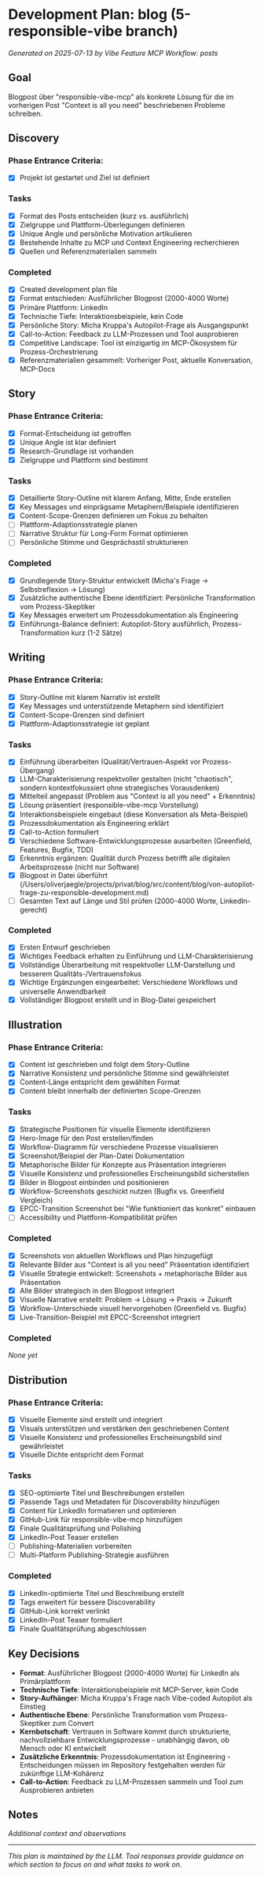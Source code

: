 # Development Plan: blog (5-responsible-vibe branch)

*Generated on 2025-07-13 by Vibe Feature MCP*
*Workflow: posts*

## Goal
Blogpost über "responsible-vibe-mcp" als konkrete Lösung für die im vorherigen Post "Context is all you need" beschriebenen Probleme schreiben.

## Discovery

### Phase Entrance Criteria:
- [x] Projekt ist gestartet und Ziel ist definiert

### Tasks
- [x] Format des Posts entscheiden (kurz vs. ausführlich)
- [x] Zielgruppe und Plattform-Überlegungen definieren
- [x] Unique Angle und persönliche Motivation artikulieren
- [x] Bestehende Inhalte zu MCP und Context Engineering recherchieren
- [x] Quellen und Referenzmaterialien sammeln

### Completed
- [x] Created development plan file
- [x] Format entschieden: Ausführlicher Blogpost (2000-4000 Worte)
- [x] Primäre Plattform: LinkedIn
- [x] Technische Tiefe: Interaktionsbeispiele, kein Code
- [x] Persönliche Story: Micha Kruppa's Autopilot-Frage als Ausgangspunkt
- [x] Call-to-Action: Feedback zu LLM-Prozessen und Tool ausprobieren
- [x] Competitive Landscape: Tool ist einzigartig im MCP-Ökosystem für Prozess-Orchestrierung
- [x] Referenzmaterialien gesammelt: Vorheriger Post, aktuelle Konversation, MCP-Docs

## Story

### Phase Entrance Criteria:
- [x] Format-Entscheidung ist getroffen
- [x] Unique Angle ist klar definiert
- [x] Research-Grundlage ist vorhanden
- [x] Zielgruppe und Plattform sind bestimmt

### Tasks
- [x] Detaillierte Story-Outline mit klarem Anfang, Mitte, Ende erstellen
- [x] Key Messages und einprägsame Metaphern/Beispiele identifizieren
- [x] Content-Scope-Grenzen definieren um Fokus zu behalten
- [ ] Plattform-Adaptionsstrategie planen
- [ ] Narrative Struktur für Long-Form Format optimieren
- [ ] Persönliche Stimme und Gesprächsstil strukturieren

### Completed
- [x] Grundlegende Story-Struktur entwickelt (Micha's Frage → Selbstreflexion → Lösung)
- [x] Zusätzliche authentische Ebene identifiziert: Persönliche Transformation vom Prozess-Skeptiker
- [x] Key Messages erweitert um Prozessdokumentation als Engineering
- [x] Einführungs-Balance definiert: Autopilot-Story ausführlich, Prozess-Transformation kurz (1-2 Sätze)

## Writing

### Phase Entrance Criteria:
- [x] Story-Outline mit klarem Narrativ ist erstellt
- [x] Key Messages und unterstützende Metaphern sind identifiziert
- [x] Content-Scope-Grenzen sind definiert
- [x] Plattform-Adaptionsstrategie ist geplant

### Tasks
- [x] Einführung überarbeiten (Qualität/Vertrauen-Aspekt vor Prozess-Übergang)
- [x] LLM-Charakterisierung respektvoller gestalten (nicht "chaotisch", sondern kontextfokussiert ohne strategisches Vorausdenken)
- [x] Mittelteil angepasst (Problem aus "Context is all you need" + Erkenntnis)
- [x] Lösung präsentiert (responsible-vibe-mcp Vorstellung)
- [x] Interaktionsbeispiele eingebaut (diese Konversation als Meta-Beispiel)
- [x] Prozessdokumentation als Engineering erklärt
- [x] Call-to-Action formuliert
- [x] Verschiedene Software-Entwicklungsprozesse ausarbeiten (Greenfield, Features, Bugfix, TDD)
- [x] Erkenntnis ergänzen: Qualität durch Prozess betrifft alle digitalen Arbeitsprozesse (nicht nur Software)
- [x] Blogpost in Datei überführt (/Users/oliverjaegle/projects/privat/blog/src/content/blog/von-autopilot-frage-zu-responsible-development.md)
- [ ] Gesamten Text auf Länge und Stil prüfen (2000-4000 Worte, LinkedIn-gerecht)

### Completed
- [x] Ersten Entwurf geschrieben
- [x] Wichtiges Feedback erhalten zu Einführung und LLM-Charakterisierung
- [x] Vollständige Überarbeitung mit respektvoller LLM-Darstellung und besserem Qualitäts-/Vertrauensfokus
- [x] Wichtige Ergänzungen eingearbeitet: Verschiedene Workflows und universelle Anwendbarkeit
- [x] Vollständiger Blogpost erstellt und in Blog-Datei gespeichert

## Illustration

### Phase Entrance Criteria:
- [x] Content ist geschrieben und folgt dem Story-Outline
- [x] Narrative Konsistenz und persönliche Stimme sind gewährleistet
- [x] Content-Länge entspricht dem gewählten Format
- [x] Content bleibt innerhalb der definierten Scope-Grenzen

### Tasks
- [x] Strategische Positionen für visuelle Elemente identifizieren
- [x] Hero-Image für den Post erstellen/finden
- [x] Workflow-Diagramm für verschiedene Prozesse visualisieren
- [x] Screenshot/Beispiel der Plan-Datei Dokumentation
- [x] Metaphorische Bilder für Konzepte aus Präsentation integrieren
- [x] Visuelle Konsistenz und professionelles Erscheinungsbild sicherstellen
- [x] Bilder in Blogpost einbinden und positionieren
- [x] Workflow-Screenshots geschickt nutzen (Bugfix vs. Greenfield Vergleich)
- [x] EPCC-Transition Screenshot bei "Wie funktioniert das konkret" einbauen
- [ ] Accessibility und Plattform-Kompatibilität prüfen

### Completed
- [x] Screenshots von aktuellen Workflows und Plan hinzugefügt
- [x] Relevante Bilder aus "Context is all you need" Präsentation identifiziert
- [x] Visuelle Strategie entwickelt: Screenshots + metaphorische Bilder aus Präsentation
- [x] Alle Bilder strategisch in den Blogpost integriert
- [x] Visuelle Narrative erstellt: Problem → Lösung → Praxis → Zukunft
- [x] Workflow-Unterschiede visuell hervorgehoben (Greenfield vs. Bugfix)
- [x] Live-Transition-Beispiel mit EPCC-Screenshot integriert

### Completed
*None yet*

## Distribution

### Phase Entrance Criteria:
- [x] Visuelle Elemente sind erstellt und integriert
- [x] Visuals unterstützen und verstärken den geschriebenen Content
- [x] Visuelle Konsistenz und professionelles Erscheinungsbild sind gewährleistet
- [x] Visuelle Dichte entspricht dem Format

### Tasks
- [x] SEO-optimierte Titel und Beschreibungen erstellen
- [x] Passende Tags und Metadaten für Discoverability hinzufügen
- [x] Content für LinkedIn formatieren und optimieren
- [x] GitHub-Link für responsible-vibe-mcp hinzufügen
- [x] Finale Qualitätsprüfung und Polishing
- [x] LinkedIn-Post Teaser erstellen
- [ ] Publishing-Materialien vorbereiten
- [ ] Multi-Platform Publishing-Strategie ausführen

### Completed
- [x] LinkedIn-optimierte Titel und Beschreibung erstellt
- [x] Tags erweitert für bessere Discoverability
- [x] GitHub-Link korrekt verlinkt
- [x] LinkedIn-Post Teaser formuliert
- [x] Finale Qualitätsprüfung abgeschlossen

## Key Decisions
- **Format**: Ausführlicher Blogpost (2000-4000 Worte) für LinkedIn als Primärplattform
- **Technische Tiefe**: Interaktionsbeispiele mit MCP-Server, kein Code
- **Story-Aufhänger**: Micha Kruppa's Frage nach Vibe-coded Autopilot als Einstieg
- **Authentische Ebene**: Persönliche Transformation vom Prozess-Skeptiker zum Convert
- **Kernbotschaft**: Vertrauen in Software kommt durch strukturierte, nachvollziehbare Entwicklungsprozesse - unabhängig davon, ob Mensch oder KI entwickelt
- **Zusätzliche Erkenntnis**: Prozessdokumentation ist Engineering - Entscheidungen müssen im Repository festgehalten werden für zukünftige LLM-Kohärenz
- **Call-to-Action**: Feedback zu LLM-Prozessen sammeln und Tool zum Ausprobieren anbieten

## Notes
*Additional context and observations*

---
*This plan is maintained by the LLM. Tool responses provide guidance on which section to focus on and what tasks to work on.*
